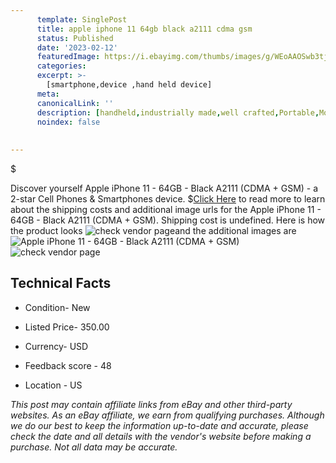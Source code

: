 ```yaml
---
      template: SinglePost
      title: apple iphone 11 64gb black a2111 cdma gsm 
      status: Published
      date: '2023-02-12'
      featuredImage: https://i.ebayimg.com/thumbs/images/g/WEoAAOSwb3tjvfi4/s-l225.jpg
      categories: 
      excerpt: >-
        [smartphone,device ,hand held device]
      meta:
      canonicalLink: ''
      description: [handheld,industrially made,well crafted,Portable,Mobile,Compact,Convenient,Lightweight,Maneuverable,Man-portable,Miniature,Carriable,Hand-held,Light,Holdable,Transportable,Mobile device,Pocket-sized,On-the-go,Wireless,Cordless,Compact size,Convenient size, smartphone,device ,hand held device]
      noindex: false
      
        
---
```

$

Discover yourself Apple iPhone 11 - 64GB - Black A2111 (CDMA + GSM) - a 2-star Cell Phones & Smartphones device.
$[Click Here](https://www.ebay.com/itm/266118627578?hash=item3df5e800fa%3Ag%3AWEoAAOSwb3tjvfi4&mkevt=1&mkcid=1&mkrid=711-53200-19255-0&campid=%253CePNCampaignId%253E&customid=%253CreferenceId%253E&toolid=10049) to read more to learn about the shipping costs and additional image urls for the Apple iPhone 11 - 64GB - Black A2111 (CDMA + GSM). Shipping cost is undefined. Here is how the product looks ![check vendor page](https://i.ebayimg.com/thumbs/images/g/WEoAAOSwb3tjvfi4/s-l225.jpg)and the additional images are![Apple iPhone 11 - 64GB - Black A2111 (CDMA + GSM)](https://i.ebayimg.com/images/g/WEoAAOSwb3tjvfi4/s-l1600.jpg)![check vendor page](https://origin-galleryplus.ebayimg.com/ws/web/266118627578_2_0_1/225x225.jpg,https://origin-galleryplus.ebayimg.com/ws/web/266118627578_3_0_1/225x225.jpg,https://origin-galleryplus.ebayimg.com/ws/web/266118627578_4_0_1/225x225.jpg,https://origin-galleryplus.ebayimg.com/ws/web/266118627578_5_0_1/225x225.jpg,https://origin-galleryplus.ebayimg.com/ws/web/266118627578_6_0_1/225x225.jpg)



 ## Technical Facts 



     
      

 - Condition- New 


      

 - Listed Price- 350.00 


      

 - Currency- USD 


      

 - Feedback score - 48 


      

 - Location - US 


      
      

 *_This post may contain affiliate links from eBay and other third-party websites. As an eBay affiliate, we earn from qualifying purchases. Although we do our best to keep the information up-to-date and accurate, please check the date and all details with the vendor's website before making a purchase. Not all data may be accurate._*






